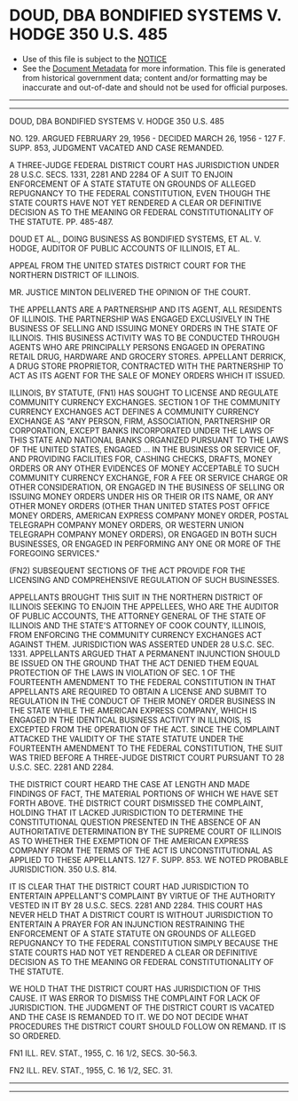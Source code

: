 ---
---

# DOUD, DBA BONDIFIED SYSTEMS V. HODGE 350 U.S. 485

* Use of this file is subject to the [NOTICE](https://github.com/publicdocs/notice/blob/master/NOTICE)
* See the [Document Metadata](../../../) for more information.
  This file is generated from historical government data; content and/or formatting may be inaccurate and out-of-date and should not be used for official purposes.

----------
----------

DOUD, DBA BONDIFIED SYSTEMS V. HODGE 350 U.S. 485

NO. 129.  ARGUED FEBRUARY 29, 1956 - DECIDED MARCH 26, 1956 - 127 F. SUPP. 853, JUDGMENT VACATED AND CASE REMANDED.

A THREE-JUDGE FEDERAL DISTRICT COURT HAS JURISDICTION UNDER 28 U.S.C. SECS. 1331, 2281 AND 2284 OF A SUIT TO ENJOIN ENFORCEMENT OF A STATE STATUTE ON GROUNDS OF ALLEGED REPUGNANCY TO THE FEDERAL CONSTITUTION, EVEN THOUGH THE STATE COURTS HAVE NOT YET RENDERED A CLEAR OR DEFINITIVE DECISION AS TO THE MEANING OR FEDERAL CONSTITUTIONALITY OF THE STATUTE.  PP. 485-487.

DOUD ET AL., DOING BUSINESS AS BONDIFIED SYSTEMS, ET AL. V. HODGE, AUDITOR OF PUBLIC ACCOUNTS OF ILLINOIS, ET AL.

APPEAL FROM THE UNITED STATES DISTRICT COURT FOR THE NORTHERN DISTRICT OF ILLINOIS.

MR. JUSTICE MINTON DELIVERED THE OPINION OF THE COURT.

THE APPELLANTS ARE A PARTNERSHIP AND ITS AGENT, ALL RESIDENTS OF ILLINOIS.  THE PARTNERSHIP WAS ENGAGED EXCLUSIVELY IN THE BUSINESS OF SELLING AND ISSUING MONEY ORDERS IN THE STATE OF ILLINOIS.  THIS BUSINESS ACTIVITY WAS TO BE CONDUCTED THROUGH AGENTS WHO ARE PRINCIPALLY PERSONS ENGAGED IN OPERATING RETAIL DRUG, HARDWARE AND GROCERY STORES.  APPELLANT DERRICK, A DRUG STORE PROPRIETOR, CONTRACTED WITH THE PARTNERSHIP TO ACT AS ITS AGENT FOR THE SALE OF MONEY ORDERS WHICH IT ISSUED.

ILLINOIS, BY STATUTE, (FN1) HAS SOUGHT TO LICENSE AND REGULATE COMMUNITY CURRENCY EXCHANGES.  SECTION 1 OF THE COMMUNITY CURRENCY EXCHANGES ACT DEFINES A COMMUNITY CURRENCY EXCHANGE AS "ANY PERSON, FIRM, ASSOCIATION, PARTNERSHIP OR CORPORATION, EXCEPT BANKS INCORPORATED UNDER THE LAWS OF THIS STATE AND NATIONAL BANKS ORGANIZED PURSUANT TO THE LAWS OF THE UNITED STATES, ENGAGED  ...  IN THE BUSINESS OR SERVICE OF, AND PROVIDING FACILITIES FOR, CASHING CHECKS, DRAFTS, MONEY ORDERS OR ANY OTHER EVIDENCES OF MONEY ACCEPTABLE TO SUCH COMMUNITY CURRENCY EXCHANGE, FOR A FEE OR SERVICE CHARGE OR OTHER CONSIDERATION, OR ENGAGED IN THE BUSINESS OF SELLING OR ISSUING MONEY ORDERS UNDER HIS OR THEIR OR ITS NAME, OR ANY OTHER MONEY ORDERS (OTHER THAN UNITED STATES POST OFFICE MONEY ORDERS, AMERICAN EXPRESS COMPANY MONEY ORDER, POSTAL TELEGRAPH COMPANY MONEY ORDERS, OR WESTERN UNION TELEGRAPH COMPANY MONEY ORDERS), OR ENGAGED IN BOTH SUCH BUSINESSES, OR ENGAGED IN PERFORMING ANY ONE OR MORE OF THE FOREGOING SERVICES."

(FN2)  SUBSEQUENT SECTIONS OF THE ACT PROVIDE FOR THE LICENSING AND COMPREHENSIVE REGULATION OF SUCH BUSINESSES.

APPELLANTS BROUGHT THIS SUIT IN THE NORTHERN DISTRICT OF ILLINOIS SEEKING TO ENJOIN THE APPELLEES, WHO ARE THE AUDITOR OF PUBLIC ACCOUNTS, THE ATTORNEY GENERAL OF THE STATE OF ILLINOIS AND THE STATE'S ATTORNEY OF COOK COUNTY, ILLINOIS, FROM ENFORCING THE COMMUNITY CURRENCY EXCHANGES ACT AGAINST THEM.  JURISDICTION WAS ASSERTED UNDER 28 U.S.C. SEC. 1331.  APPELLANTS ARGUED THAT A PERMANENT INJUNCTION SHOULD BE ISSUED ON THE GROUND THAT THE ACT DENIED THEM EQUAL PROTECTION OF THE LAWS IN VIOLATION OF SEC. 1 OF THE FOURTEENTH AMENDMENT TO THE FEDERAL CONSTITUTION IN THAT APPELLANTS ARE REQUIRED TO OBTAIN A LICENSE AND SUBMIT TO REGULATION IN THE CONDUCT OF THEIR MONEY ORDER BUSINESS IN THE STATE WHILE THE AMERICAN EXPRESS COMPANY, WHICH IS ENGAGED IN THE IDENTICAL BUSINESS ACTIVITY IN ILLINOIS, IS EXCEPTED FROM THE OPERATION OF THE ACT.  SINCE THE COMPLAINT ATTACKED THE VALIDITY OF THE STATE STATUTE UNDER THE FOURTEENTH AMENDMENT TO THE FEDERAL CONSTITUTION, THE SUIT WAS TRIED BEFORE A THREE-JUDGE DISTRICT COURT PURSUANT TO 28 U.S.C. SEC. 2281 AND 2284.

THE DISTRICT COURT HEARD THE CASE AT LENGTH AND MADE FINDINGS OF FACT, THE MATERIAL PORTIONS OF WHICH WE HAVE SET FORTH ABOVE.  THE DISTRICT COURT DISMISSED THE COMPLAINT, HOLDING THAT IT LACKED JURISDICTION TO DETERMINE THE CONSTITUTIONAL QUESTION PRESENTED IN THE ABSENCE OF AN AUTHORITATIVE DETERMINATION BY THE SUPREME COURT OF ILLINOIS AS TO WHETHER THE EXEMPTION OF THE AMERICAN EXPRESS COMPANY FROM THE TERMS OF THE ACT IS UNCONSTITUTIONAL AS APPLIED TO THESE APPELLANTS.  127 F. SUPP. 853.  WE NOTED PROBABLE JURISDICTION.  350 U.S. 814.

IT IS CLEAR THAT THE DISTRICT COURT HAD JURISDICTION TO ENTERTAIN APPELLANT'S COMPLAINT BY VIRTUE OF THE AUTHORITY VESTED IN IT BY 28 U.S.C. SECS. 2281 AND 2284.  THIS COURT HAS NEVER HELD THAT A DISTRICT COURT IS WITHOUT JURISDICTION TO ENTERTAIN A PRAYER FOR AN INJUNCTION RESTRAINING THE ENFORCEMENT OF A STATE STATUTE ON GROUNDS OF ALLEGED REPUGNANCY TO THE FEDERAL CONSTITUTION SIMPLY BECAUSE THE STATE COURTS HAD NOT YET RENDERED A CLEAR OR DEFINITIVE DECISION AS TO THE MEANING OR FEDERAL CONSTITUTIONALITY OF THE STATUTE.

WE HOLD THAT THE DISTRICT COURT HAS JURISDICTION OF THIS CAUSE.  IT WAS ERROR TO DISMISS THE COMPLAINT FOR LACK OF JURISDICTION.  THE JUDGMENT OF THE DISTRICT COURT IS VACATED AND THE CASE IS REMANDED TO IT.  WE DO NOT DECIDE WHAT PROCEDURES THE DISTRICT COURT SHOULD FOLLOW ON REMAND.  IT IS SO ORDERED.

FN1  ILL. REV. STAT., 1955, C. 16 1/2, SECS. 30-56.3.

FN2  ILL. REV. STAT., 1955, C. 16 1/2, SEC. 31.


----------
----------

